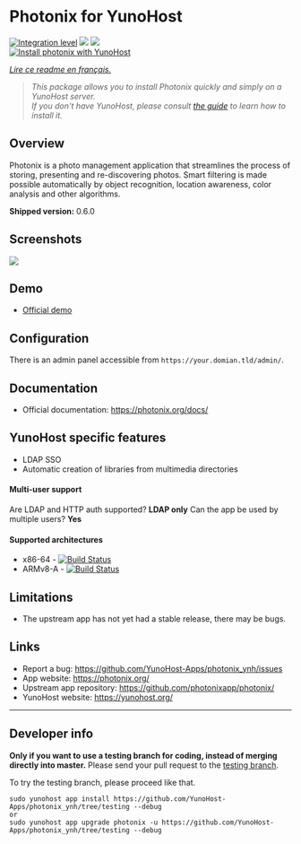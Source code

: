 # Photonix for YunoHost

[![Integration level](https://dash.yunohost.org/integration/photonix.svg)](https://dash.yunohost.org/appci/app/photonix) ![](https://ci-apps.yunohost.org/ci/badges/photonix.status.svg) ![](https://ci-apps.yunohost.org/ci/badges/photonix.maintain.svg)  
[![Install photonix with YunoHost](https://install-app.yunohost.org/install-with-yunohost.svg)](https://install-app.yunohost.org/?app=photonix)

*[Lire ce readme en français.](./README_fr.md)*

> *This package allows you to install Photonix quickly and simply on a YunoHost server.  
If you don't have YunoHost, please consult [the guide](https://yunohost.org/#/install) to learn how to install it.*

## Overview
Photonix is a photo management application that streamlines the process of storing, presenting and re-discovering photos. Smart filtering is made possible automatically by object recognition, location awareness, color analysis and other algorithms.

**Shipped version:** 0.6.0

## Screenshots

![](https://camo.githubusercontent.com/8010d9b6f3b32fecc5cde4ba6601ad17f3e9098b788e3bf1972989d003f8ace3/68747470733a2f2f6570697873747564696f732e636f2e756b2f75706c6f6164732f66696c65725f7075626c69632f35322f64632f35326463646666342d643936642d346466642d623135382d6235376230363936313534652f70686f746f5f6c6973742e6a7067)

## Demo

* [Official demo](https://demo.photonix.org/)

## Configuration

There is an admin panel accessible from `https://your.domian.tld/admin/`.

## Documentation

* Official documentation: https://photonix.org/docs/

## YunoHost specific features

* LDAP SSO
* Automatic creation of libraries from multimedia directories

#### Multi-user support

Are LDAP and HTTP auth supported? **LDAP only**
Can the app be used by multiple users? **Yes**

#### Supported architectures

* x86-64 - [![Build Status](https://ci-apps.yunohost.org/ci/logs/photonix.svg)](https://ci-apps.yunohost.org/ci/apps/photonix/)
* ARMv8-A - [![Build Status](https://ci-apps-arm.yunohost.org/ci/logs/photonix.svg)](https://ci-apps-arm.yunohost.org/ci/apps/photonix/)

## Limitations

* The upstream app has not yet had a stable release, there may be bugs.

## Links

* Report a bug: https://github.com/YunoHost-Apps/photonix_ynh/issues
* App website: https://photonix.org/
* Upstream app repository: https://github.com/photonixapp/photonix/
* YunoHost website: https://yunohost.org/

---

## Developer info

**Only if you want to use a testing branch for coding, instead of merging directly into master.**
Please send your pull request to the [testing branch](https://github.com/YunoHost-Apps/photonix_ynh/tree/testing).

To try the testing branch, please proceed like that.
```
sudo yunohost app install https://github.com/YunoHost-Apps/photonix_ynh/tree/testing --debug
or
sudo yunohost app upgrade photonix -u https://github.com/YunoHost-Apps/photonix_ynh/tree/testing --debug
```

